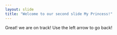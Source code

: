 ```yaml
---
layout: slide
title: "Welcome to our second slide My Princess!"
---
```

Great! we are on track!
Use the left arrow to go back!
